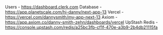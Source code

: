 Users - https://dashboard.clerk.com
Database - https://app.planetscale.com/hi-danny/next-app-13
Vercel - https://vercel.com/dannysmith/my-app-next-13
Axiom - https://app.axiom.co/danny-smith-zehn/dashboards/vercel
UpStash Redis - https://console.upstash.com/redis/a25bc3fb-cf1f-470e-a3b9-2b4db21115fa
